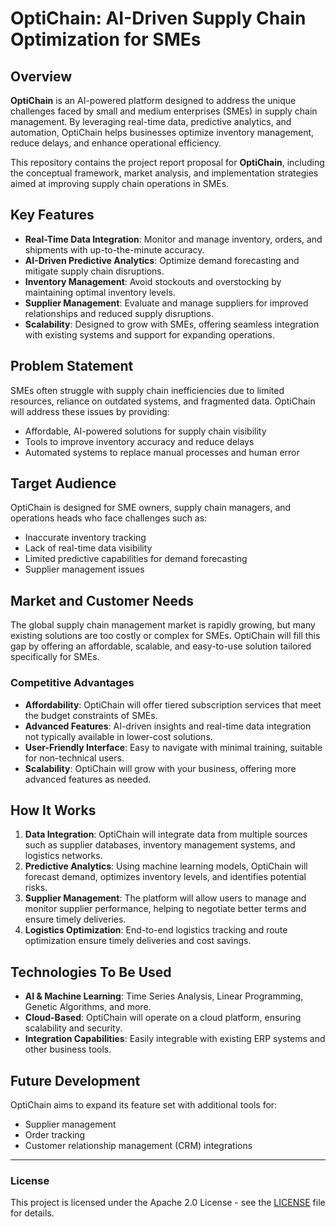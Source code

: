 # OptiChain: AI-Driven Supply Chain Optimization for SMEs

## Overview

**OptiChain** is an AI-powered platform designed to address the unique challenges faced by small and medium enterprises (SMEs) in supply chain management. By leveraging real-time data, predictive analytics, and automation, OptiChain helps businesses optimize inventory management, reduce delays, and enhance operational efficiency.

This repository contains the project report proposal for **OptiChain**, including the conceptual framework, market analysis, and implementation strategies aimed at improving supply chain operations in SMEs.

## Key Features

- **Real-Time Data Integration**: Monitor and manage inventory, orders, and shipments with up-to-the-minute accuracy.
- **AI-Driven Predictive Analytics**: Optimize demand forecasting and mitigate supply chain disruptions.
- **Inventory Management**: Avoid stockouts and overstocking by maintaining optimal inventory levels.
- **Supplier Management**: Evaluate and manage suppliers for improved relationships and reduced supply disruptions.
- **Scalability**: Designed to grow with SMEs, offering seamless integration with existing systems and support for expanding operations.

## Problem Statement

SMEs often struggle with supply chain inefficiencies due to limited resources, reliance on outdated systems, and fragmented data. OptiChain will address these issues by providing:

- Affordable, AI-powered solutions for supply chain visibility
- Tools to improve inventory accuracy and reduce delays
- Automated systems to replace manual processes and human error

## Target Audience

OptiChain is designed for SME owners, supply chain managers, and operations heads who face challenges such as:

- Inaccurate inventory tracking
- Lack of real-time data visibility
- Limited predictive capabilities for demand forecasting
- Supplier management issues

## Market and Customer Needs

The global supply chain management market is rapidly growing, but many existing solutions are too costly or complex for SMEs. OptiChain will fill this gap by offering an affordable, scalable, and easy-to-use solution tailored specifically for SMEs.

### Competitive Advantages
- **Affordability**: OptiChain will offer tiered subscription services that meet the budget constraints of SMEs.
- **Advanced Features**: AI-driven insights and real-time data integration not typically available in lower-cost solutions.
- **User-Friendly Interface**: Easy to navigate with minimal training, suitable for non-technical users.
- **Scalability**: OptiChain will grow with your business, offering more advanced features as needed.

## How It Works

1. **Data Integration**: OptiChain will integrate data from multiple sources such as supplier databases, inventory management systems, and logistics networks.
2. **Predictive Analytics**: Using machine learning models, OptiChain will forecast demand, optimizes inventory levels, and identifies potential risks.
3. **Supplier Management**: The platform will allow users to manage and monitor supplier performance, helping to negotiate better terms and ensure timely deliveries.
4. **Logistics Optimization**: End-to-end logistics tracking and route optimization ensure timely deliveries and cost savings.

## Technologies To Be Used

- **AI & Machine Learning**: Time Series Analysis, Linear Programming, Genetic Algorithms, and more.
- **Cloud-Based**: OptiChain will operate on a cloud platform, ensuring scalability and security.
- **Integration Capabilities**: Easily integrable with existing ERP systems and other business tools.

## Future Development

OptiChain aims to expand its feature set with additional tools for:
- Supplier management
- Order tracking
- Customer relationship management (CRM) integrations

---

### License

This project is licensed under the Apache 2.0 License - see the [LICENSE](LICENSE) file for details.
